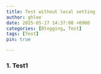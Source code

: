 ```yaml
---
title: Test without local setting
author: ghlee
date: 2025-05-17 14:37:00 +0900
categories: [Blogging, Test]
tags: [Test]
pin: true

---
```



### 1. Test1
